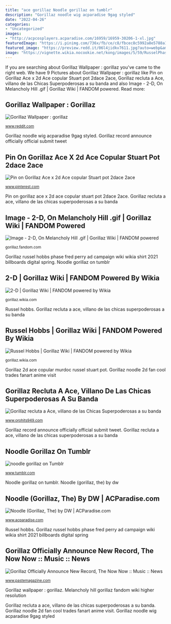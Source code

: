 ```yaml
---
title: "ace gorillaz Noodle gorillaz on tumblr"
description: "Gorillaz noodle wig acparadise 9gag styled"
date: "2022-04-26"
categories:
- "Uncategorized"
images:
- "http://acpcosplayers.acparadise.com/16959/16959-30206-1-xl.jpg"
featuredImage: "https://i.pinimg.com/736x/fb/ce/c8/fbcec8c5992a8e5788a1d888efcd91ec.jpg"
featured_image: "https://preview.redd.it/06l4jidkv7611.jpg?auto=webp&amp;s=3a332e50b916b260a3bb70d801ecb10ff16385aa"
image: "https://vignette.wikia.nocookie.net/kong/images/5/59/RusselPhase5.jpeg/revision/latest/scale-to-width-down/2000?cb=20180601083402"
---
```


If you are searching about Gorillaz Wallpaper : gorillaz you've came to the right web. We have 9 Pictures about Gorillaz Wallpaper : gorillaz like Pin on Gorillaz Ace x 2d Ace copular Stuart pot 2dace 2ace, Gorillaz recluta a Ace, villano de las Chicas Superpoderosas a su banda and also Image - 2-D, On Melancholy Hill .gif | Gorillaz Wiki | FANDOM powered. Read more:

## Gorillaz Wallpaper : Gorillaz

![Gorillaz Wallpaper : gorillaz](https://preview.redd.it/06l4jidkv7611.jpg?auto=webp&amp;s=3a332e50b916b260a3bb70d801ecb10ff16385aa "Russel hobbs")

<small>www.reddit.com</small>

Gorillaz noodle wig acparadise 9gag styled. Gorillaz record announce officially official submit tweet

## Pin On Gorillaz Ace X 2d Ace Copular Stuart Pot 2dace 2ace

![Pin on Gorillaz Ace x 2d Ace copular Stuart pot 2dace 2ace](https://i.pinimg.com/736x/fb/ce/c8/fbcec8c5992a8e5788a1d888efcd91ec.jpg "Gorillaz russel hobbs phase fred perry ad campaign wiki wikia shirt 2021 billboards digital spring")

<small>www.pinterest.com</small>

Pin on gorillaz ace x 2d ace copular stuart pot 2dace 2ace. Gorillaz recluta a ace, villano de las chicas superpoderosas a su banda

## Image - 2-D, On Melancholy Hill .gif | Gorillaz Wiki | FANDOM Powered

![Image - 2-D, On Melancholy Hill .gif | Gorillaz Wiki | FANDOM powered](https://vignette.wikia.nocookie.net/kong/images/8/8e/2-D%2C_On_Melancholy_Hill_.gif/revision/latest?cb=20180929080840 "Gorillaz hewlett murdoc russel albarn noodle hoobs wepresent monkeys humility wetransfer")

<small>gorillaz.fandom.com</small>

Gorillaz russel hobbs phase fred perry ad campaign wiki wikia shirt 2021 billboards digital spring. Noodle gorillaz on tumblr

## 2-D | Gorillaz Wiki | FANDOM Powered By Wikia

![2-D | Gorillaz Wiki | FANDOM powered by Wikia](https://vignette.wikia.nocookie.net/kong/images/2/25/2DPhase5.jpeg/revision/latest/scale-to-width-down/2000?cb=20180601083254 "Gorillaz russel hobbs phase fred perry ad campaign wiki wikia shirt 2021 billboards digital spring")

<small>gorillaz.wikia.com</small>

Russel hobbs. Gorillaz recluta a ace, villano de las chicas superpoderosas a su banda

## Russel Hobbs | Gorillaz Wiki | FANDOM Powered By Wikia

![Russel Hobbs | Gorillaz Wiki | FANDOM powered by Wikia](https://vignette.wikia.nocookie.net/kong/images/5/59/RusselPhase5.jpeg/revision/latest/scale-to-width-down/2000?cb=20180601083402 "Gorillaz 2d ace copular murdoc russel stuart pot")

<small>gorillaz.wikia.com</small>

Gorillaz 2d ace copular murdoc russel stuart pot. Gorillaz noodle 2d fan cool trades fanart anime visit

## Gorillaz Recluta A Ace, Villano De Las Chicas Superpoderosas A Su Banda

![Gorillaz recluta a Ace, villano de las Chicas Superpoderosas a su banda](http://www.orohits949.com/wp-content/uploads/2018/06/MURDOC-ESTA-EN-LA-CARCEL-2.gif "Gorillaz murdoc superpoderosas villano recluta")

<small>www.orohits949.com</small>

Gorillaz record announce officially official submit tweet. Gorillaz recluta a ace, villano de las chicas superpoderosas a su banda

## Noodle Gorillaz On Tumblr

![noodle gorillaz on Tumblr](https://78.media.tumblr.com/4cfbafd0ed4c4d140b6e632b8e7674b7/tumblr_oujjzhD87A1vk3aixo1_500.png "Noodle gorillaz on tumblr")

<small>www.tumblr.com</small>

Noodle gorillaz on tumblr. Noodle (gorillaz, the) by dw

## Noodle (Gorillaz, The) By DW | ACParadise.com

![Noodle (Gorillaz, The) by DW | ACParadise.com](http://acpcosplayers.acparadise.com/16959/16959-30206-1-xl.jpg "Noodle gorillaz on tumblr")

<small>www.acparadise.com</small>

Russel hobbs. Gorillaz russel hobbs phase fred perry ad campaign wiki wikia shirt 2021 billboards digital spring

## Gorillaz Officially Announce New Record, The Now Now :: Music :: News

![Gorillaz Officially Announce New Record, The Now Now :: Music :: News](https://cdn.pastemagazine.com/www/articles/gorillaz_main.jpg "Gorillaz recluta a ace, villano de las chicas superpoderosas a su banda")

<small>www.pastemagazine.com</small>

Gorillaz wallpaper : gorillaz. Melancholy hill gorillaz fandom wiki higher resolution

Gorillaz recluta a ace, villano de las chicas superpoderosas a su banda. Gorillaz noodle 2d fan cool trades fanart anime visit. Gorillaz noodle wig acparadise 9gag styled
